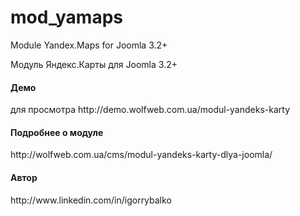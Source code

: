 # mod_yamaps
Module Yandex.Maps for Joomla 3.2+
<p>Модуль Яндекс.Карты для Joomla 3.2+</p>
<h4>Демо</h4>
для просмотра http://demo.wolfweb.com.ua/modul-yandeks-karty
<h4>Подробнее о модуле</h4>
http://wolfweb.com.ua/cms/modul-yandeks-karty-dlya-joomla/
<h4>Автор</h4>
http://www.linkedin.com/in/igorrybalko
